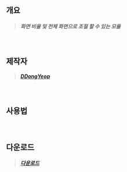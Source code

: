 ## 개요
  >##### 화면 비율 및 전체 화면으로 조절 할 수 있는 모듈
<br/>

## 제작자
  >##### [DDongYeop]

<br/>

## 사용법
  >#####

<br/>

## 다운로드 
  >##### [다운로드] 

<br/>







[DDongYeop]: https://github.com/DDongYeop "깃허브로 이동됩니다"
[다운로드]: https://drive.google.com/file/d/16n-LDzLljcVbYzsR_TAUH4uqSS__KPOX/view?usp=sharing "다운로드가 가능한 구귿 드라이브로 이동됩니다."
